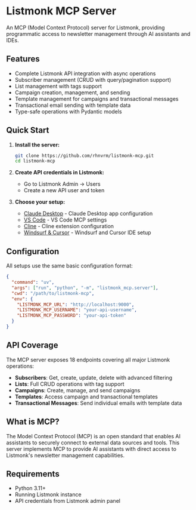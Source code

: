 # Listmonk MCP Server

An MCP (Model Context Protocol) server for Listmonk, providing programmatic access to newsletter management through AI assistants and IDEs.

## Features

- Complete Listmonk API integration with async operations
- Subscriber management (CRUD with query/pagination support)
- List management with tags support
- Campaign creation, management, and sending
- Template management for campaigns and transactional messages
- Transactional email sending with template data
- Type-safe operations with Pydantic models

## Quick Start

1. **Install the server:**
   ```bash
   git clone https://github.com/rhnvrm/listmonk-mcp.git
   cd listmonk-mcp
   ```

2. **Create API credentials in Listmonk:**
   - Go to Listmonk Admin → Users
   - Create a new API user and token

3. **Choose your setup:**
   - [Claude Desktop](./claude-desktop.md) - Claude Desktop app configuration
   - [VS Code](./vscode.md) - VS Code MCP settings  
   - [Cline](./cline.md) - Cline extension configuration
   - [Windsurf & Cursor](./windsurf-cursor.md) - Windsurf and Cursor IDE setup

## Configuration

All setups use the same basic configuration format:

```json
{
  "command": "uv",
  "args": ["run", "python", "-m", "listmonk_mcp.server"],
  "cwd": "/path/to/listmonk-mcp",
  "env": {
    "LISTMONK_MCP_URL": "http://localhost:9000",
    "LISTMONK_MCP_USERNAME": "your-api-username", 
    "LISTMONK_MCP_PASSWORD": "your-api-token"
  }
}
```

## API Coverage

The MCP server exposes 18 endpoints covering all major Listmonk operations:

- **Subscribers**: Get, create, update, delete with advanced filtering
- **Lists**: Full CRUD operations with tag support
- **Campaigns**: Create, manage, and send campaigns
- **Templates**: Access campaign and transactional templates
- **Transactional Messages**: Send individual emails with template data

## What is MCP?

The Model Context Protocol (MCP) is an open standard that enables AI assistants to securely connect to external data sources and tools. This server implements MCP to provide AI assistants with direct access to Listmonk's newsletter management capabilities.

## Requirements

- Python 3.11+
- Running Listmonk instance
- API credentials from Listmonk admin panel